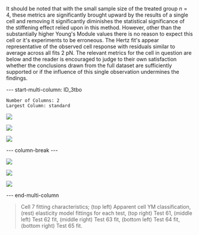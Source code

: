 It should be noted that with the small sample size of the treated group $n=4$, these metrics are significantly brought upward by the results of a single cell and removing it significantly diminishes the statistical significance of the stiffening effect relied upon in this method. However, other than the substantially higher Young's Module values there is no reason to expect this cell or it's experiments to be erroneous. The Hertz fit's appear representative of the observed cell response with residuals similar to average across all fits $2 \ \text{pN}$. The relevant metrics for the cell in question are below and the reader is encouraged to judge to their own satisfaction whether the conclusions drawn from the full dataset are sufficiently supported or if the influence of this single observation undermines the findings. 


--- start-multi-column: ID_3tbo
```column-settings
Number of Columns: 2
Largest Column: standard
```


![ ](Projects/Uni%20Projects/Individual%20project/Assesments/Dissertation/Sections/attachments/Fit%20Quality/Cells/Treated-Cell7.svg) 

![ ](Projects/Uni%20Projects/Individual%20project/Assesments/Dissertation/Sections/attachments/Fit%20Quality/Experiments/Sneddon/Treated/Treated-2011.03.31-22.54.49.svg)

![ ](Projects/Uni%20Projects/Individual%20project/Assesments/Dissertation/Sections/attachments/Fit%20Quality/Experiments/Sneddon/Treated/Treated-2011.03.31-22.57.37.svg)


--- column-break ---


![ ](Projects/Uni%20Projects/Individual%20project/Assesments/Dissertation/Sections/attachments/Fit%20Quality/Experiments/Sneddon/Treated/Treated-2011.03.31-22.53.24.svg)

![ ](Projects/Uni%20Projects/Individual%20project/Assesments/Dissertation/Sections/attachments/Fit%20Quality/Experiments/Sneddon/Treated/Treated-2011.03.31-22.56.13.svg)

![ ](Projects/Uni%20Projects/Individual%20project/Assesments/Dissertation/Sections/attachments/Fit%20Quality/Experiments/Sneddon/Treated/Treated-2011.03.31-22.59.01.svg)


--- end-multi-column

> Cell 7 fitting characteristics; (top left) Apparent cell YM classification, (rest) elasticity model fittings for each test, (top right) Test 61, (middle left) Test 62 fit, (middle right) Test 63 fit, (bottom left) Test 64 fit, (bottom right) Test 65 fit.





